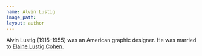 ```yaml
---
name: Alvin Lustig
image_path:
layout: author
---
```

Alvin Lustig (1915–1955) was an American graphic designer. He was married to <a class="text-cat-link author" href="/authors/Elaine Lustig Cohen/">Elaine Lustig Cohen</a>.
